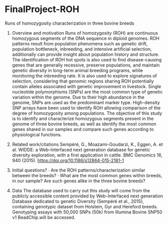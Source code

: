 # FinalProject-ROH



Runs of homozygosity characterization in three bovine breeds
 
1. 	Overview and motivation
 Runs of homozygosity (ROH) are continuous homozygous segments of the DNA sequence in diploid genomes.  ROH patterns result from population phenomena such as genetic drift, population bottleneck, inbreeding, and intensive artificial selection, additionally can provide insight about population history and structure.
The identification of ROH hot spots is also used to find disease-causing genes that are generally recessive, preserve populations, and maintain genetic diversity in long-term animal breeding programs, while monitoring the inbreeding rate. It is also used to explore signatures of selection, considering that genomic regions sharing ROH potentially contain alleles associated with genetic improvement in livestock.
Single nucleotide polymorphisms (SNPs) are the most common type of genetic variation within the genome. Due to their high abundance in the genome, SNPs are used as the predominant marker type.  High-density SNP arrays have been used to identify ROH allowing comparison of the degree of homozygosity among populations.
The objective of this study is to identify and characterize homozygous segments present in the genome of three bovine breeds, as well as identify the most common genes shared in our samples and compare such genes according to physiological functions.
 
2. 	Related work/citations
 Sempéré, G., Moazami-Goudarzi, K., Eggen, A. et al. WIDDE: a Web-Interfaced next generation database for genetic diversity exploration, with a first application in cattle. BMC Genomics 16, 940 (2015). https://doi.org/10.1186/s12864-015-2181-1
 
3. 	 Initial questions?
·        Are the ROH patterns/characterization similar between the breeds?
·        What are the most common genes within breeds, in our sample? Are such genes alike in the three bovine breeds?
 
4. 	Data
 The database used to carry out this study will come from the publicly accessible content provided by Web-Interfaced next generation Database dedicated to genetic Diversity (Sempéré et al., 2015), containing genotypic dataset from Holstein, Gyr and Hereford breeds. Genotyping assays with 50,000 SNPs (50k) from Illumina Bovine SNP50 v1 BeadChip.will be accessed.
